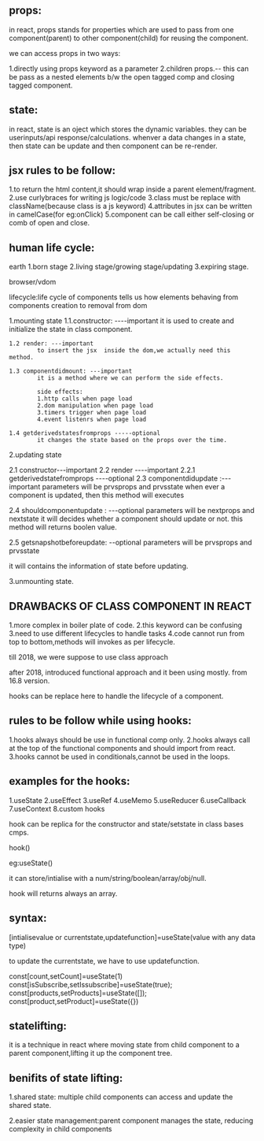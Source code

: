 props:
------
in react, props stands for properties which are used to pass from one component(parent) to other component(child) for reusing the component.

we can access props in two ways:

1.directly using props keyword as a parameter
2.children props.-- this can be pass as a nested elements b/w the open tagged comp and closing tagged component.



state:
------
in react, state is an oject which stores the dynamic variables.
they can be userinputs/api response/calculations.
whenver a data changes in a state, then state can be update and then component can be re-render.


jsx rules to be follow:
-----------------------
1.to return the html content,it should wrap inside a parent element/fragment.
2.use curlybraces for writing js logic/code
3.class must be replace with className(because class is a js keyword)
4.attributes in jsx can be written in camelCase(for eg:onClick)
5.component can be call either self-closing or comb of open and close.




human life cycle:
----------------
earth
1.born stage
2.living stage/growing stage/updating
3.expiring stage.

browser/vdom


lifecycle:life cycle of components tells us how elements behaving from components creation to removal from dom

1.mounting state
    1.1.constructor: ----important
            it is used to create and initialize the state in class component.

    1.2 render: ---important
            to insert the jsx  inside the dom,we actually need this method.

    1.3 componentdidmount: ---important
            it is a method where we can perform the side effects.

            side effects:
            1.http calls when page load
            2.dom manipulation when page load
            3.timers trigger when page load
            4.event listenrs when page load

    1.4 getderivedstatesfromprops -----optional
            it changes the state based on the props over the time.

            




2.updating state

2.1 constructor---important
2.2 render ----important
2.2.1 getderivedstatefromprops ----optional
2.3 componentdidupdate :--- important
parameters will be prvsprops and prvsstate
 when ever a component is updated, then this method will executes

2.4 shouldcomponentupdate : ---optional
parameters will be nextprops and nextstate
it will decides whether a component should update or not.
this method will returns boolen value.

2.5 getsnapshotbeforeupdate: --optional
parameters will be prvsprops and prvsstate

it will contains the information of state before updating.


3.unmounting state.


DRAWBACKS OF CLASS COMPONENT IN REACT
------------------------------------
1.more complex in boiler plate of code.
2.this keyword can be confusing
3.need to use different lifecycles to handle tasks
4.code cannot run from top to bottom,methods will invokes as per lifecycle.

till 2018, we were suppose to use class approach

after 2018, introduced functional approach and it been using mostly. from 16.8 version.

hooks can be replace here to handle the lifecycle of a component.

rules to be follow while using hooks:
------------------------------------
1.hooks always should be use in functional comp only.
2.hooks always call at the top of the functional components and should import from react.
3.hooks cannot be used in conditionals,cannot be used in the loops.

examples for the hooks:
-----------------------
1.useState
2.useEffect
3.useRef
4.useMemo
5.useReducer
6.useCallback
7.useContext
8.custom hooks

hook can be replica for the constructor and state/setstate in class bases cmps.

hook()


eg:useState()

it can store/intialise with a num/string/boolean/array/obj/null.

hook will returns always an array.

syntax:
-------
[intialisevalue or currentstate,updatefunction]=useState(value with any data type)

to update the currentstate, we have to use updatefunction.


const[count,setCount]=useState(1)
const[isSubscribe,setIssubscribe]=useState(true);
const[products,setProducts]=useState([]);
const[product,setProduct]=useState({})

statelifting:
-------------
it is a technique in react where moving state from 
child component to a parent component,lifting it up the
component tree.


benifits of state lifting:
-------------------------
1.shared state: multiple child components can 
                access and update the shared state.
                
2.easier state management:parent component manages the state,
                          reducing complexity in child components